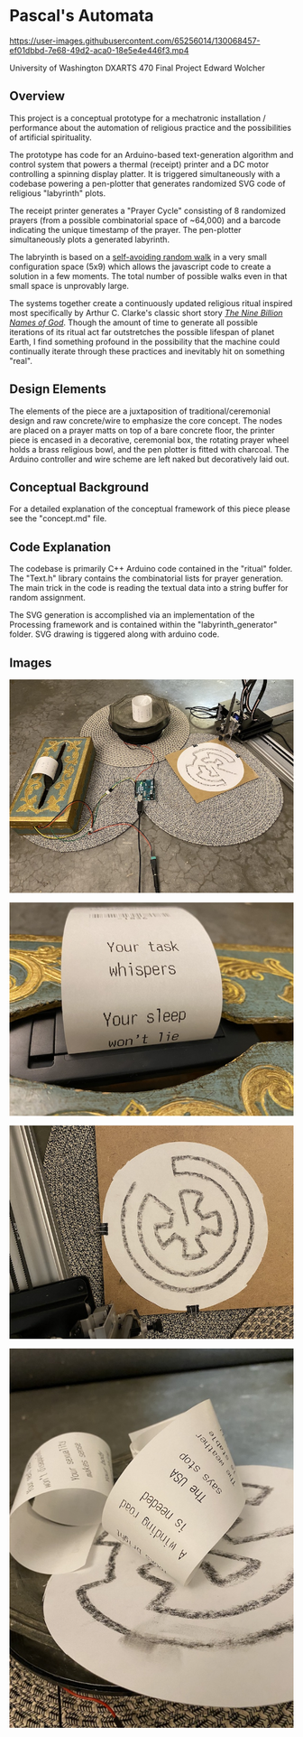 # Pascal's Automata

https://user-images.githubusercontent.com/65256014/130068457-ef01dbbd-7e68-49d2-aca0-18e5e4e446f3.mp4

University of Washington DXARTS 470 Final Project
Edward Wolcher

## Overview

This project is a conceptual prototype for a mechatronic installation / performance about the automation of religious practice and the possibilities of artificial spirituality.

The prototype has code for an Arduino-based text-generation algorithm and control system that powers a thermal (receipt) printer and a DC motor controlling a spinning display platter. It is triggered simultaneously with a codebase powering a pen-plotter that generates randomized SVG code of religious "labyrinth" plots. 

The receipt printer generates a "Prayer Cycle" consisting of 8 randomized prayers (from a possible combinatorial space of ~64,000) and a barcode indicating the unique timestamp of the prayer. The pen-plotter simultaneously plots a generated labyrinth. 

The labryinth is based on a [self-avoiding random walk](https://en.wikipedia.org/wiki/Self-avoiding_walk) in a very small configuration space (5x9) which allows the javascript code to create a solution in a few moments. The total number of possible walks even in that small space is unprovably large.

The systems together create a continuously updated religious ritual inspired most specifically by Arthur C. Clarke's classic short story [*The Nine Billion Names of God*](https://en.wikipedia.org/wiki/The_Nine_Billion_Names_of_God). Though the amount of time to generate all possible iterations of its ritual act far outstretches the possible lifespan of planet Earth, I find something profound in the possibility that the machine could continually iterate through these practices and inevitably hit on something "real".

## Design Elements

The elements of the piece are a juxtaposition of traditional/ceremonial design and raw concrete/wire to emphasize the core concept. The nodes are placed on a prayer matts on top of a bare concrete floor, the printer piece is encased in a decorative, ceremonial box, the rotating prayer wheel holds a brass religious bowl, and the pen plotter is fitted with charcoal. The Arduino controller and wire scheme are left naked but decoratively laid out.

## Conceptual Background

For a detailed explanation of the conceptual framework of this piece please see the "concept.md" file. 

## Code Explanation

The codebase is primarily C++ Arduino code contained in the "ritual" folder. The "Text.h" library contains the combinatorial lists for prayer generation. The main trick in the code is reading the textual data into a string buffer for random assignment.

The SVG generation is accomplished via an implementation of the Processing framework and is contained within the "labyrinth_generator" folder. SVG drawing is tiggered along with arduino code. 

## Images

![](images/image1.jpg)

![](images/image2.jpg)

![](images/image3.jpg)

![](images/image4.jpg)
